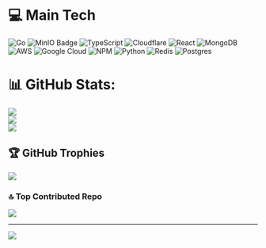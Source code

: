 # 💻 Main Tech
![Go](https://img.shields.io/badge/go-%2300ADD8.svg?style=for-the-badge&logo=go&logoColor=white) ![MinIO Badge](https://img.shields.io/badge/MinIO-C72E49?logo=minio&logoColor=fff&style=for-the-badge) ![TypeScript](https://shields.io/badge/TypeScript-3178C6?logo=TypeScript&logoColor=FFF&style=for-the-badge)  ![Cloudflare](https://img.shields.io/badge/Cloudflare-F38020?style=for-the-badge&logo=Cloudflare&logoColor=white) ![React](https://img.shields.io/badge/react-%2320232a.svg?style=for-the-badge&logo=react&logoColor=%2361DAFB) ![MongoDB](https://img.shields.io/badge/MongoDB-%234ea94b.svg?style=for-the-badge&logo=mongodb&logoColor=white) ![AWS](https://img.shields.io/badge/AWS-%23FF9900.svg?style=for-the-badge&logo=amazon-aws&logoColor=white) ![Google Cloud](https://img.shields.io/badge/GoogleCloud-%234285F4.svg?style=for-the-badge&logo=google-cloud&logoColor=white) ![NPM](https://img.shields.io/badge/NPM-%23CB3837.svg?style=for-the-badge&logo=npm&logoColor=white) ![Python](https://img.shields.io/badge/python-%233776AB.svg?style=for-the-badge&logo=python&logoColor=white) ![Redis](https://img.shields.io/badge/Redis-DC382D?style=for-the-badge&logo=redis&logoColor=white) ![Postgres](https://img.shields.io/badge/postgresql-4169e1?style=for-the-badge&logo=postgresql&logoColor=white)


# 📊 GitHub Stats:
![](https://github-readme-stats.vercel.app/api?username=0de011c186bf2077104c6ba477ececf0&theme=dark&hide_border=false&include_all_commits=false&count_private=false)<br/>
![](https://github-readme-streak-stats.herokuapp.com/?user=0de011c186bf2077104c6ba477ececf0&theme=dark&hide_border=false)<br/>
![](https://github-readme-stats.vercel.app/api/top-langs/?username=0de011c186bf2077104c6ba477ececf0&theme=dark&hide_border=false&include_all_commits=false&count_private=false&layout=compact)

## 🏆 GitHub Trophies
![](https://github-profile-trophy.vercel.app/?username=0de011c186bf2077104c6ba477ececf0&theme=radical&no-frame=false&no-bg=true&margin-w=4)

### 🔝 Top Contributed Repo
![](https://github-contributor-stats.vercel.app/api?username=0de011c186bf2077104c6ba477ececf0&limit=5&theme=dark&combine_all_yearly_contributions=true)

---
[![](https://visitcount.itsvg.in/api?id=0de011c186bf2077104c6ba477ececf0&icon=0&color=0)](https://visitcount.itsvg.in)
